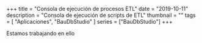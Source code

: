 +++
title = "Consola de ejecución de procesos ETL"
date = "2019-10-11"
description = "Consola de ejecución de scripts de ETL"
thumbnail = ""
tags = [ "Aplicaciones", "BauDbStudio" ]
series = ["BauDbStudio"]
+++

Estamos trabajando en ello
